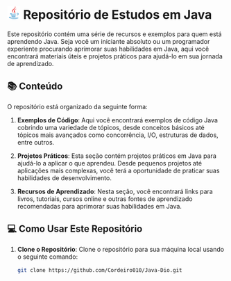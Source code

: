 # <img src="https://raw.githubusercontent.com/devicons/devicon/master/icons/java/java-original.svg" alt="Java" width="30"/> Repositório de Estudos em Java

Este repositório contém uma série de recursos e exemplos para quem está aprendendo Java. Seja você um iniciante absoluto ou um programador experiente procurando aprimorar suas habilidades em Java, aqui você encontrará materiais úteis e projetos práticos para ajudá-lo em sua jornada de aprendizado.

## 📚 Conteúdo

O repositório está organizado da seguinte forma:

1. **Exemplos de Código**: Aqui você encontrará exemplos de código Java cobrindo uma variedade de tópicos, desde conceitos básicos até tópicos mais avançados como concorrência, I/O, estruturas de dados, entre outros.

2. **Projetos Práticos**: Esta seção contém projetos práticos em Java para ajudá-lo a aplicar o que aprendeu. Desde pequenos projetos até aplicações mais complexas, você terá a oportunidade de praticar suas habilidades de desenvolvimento.

3. **Recursos de Aprendizado**: Nesta seção, você encontrará links para livros, tutoriais, cursos online e outras fontes de aprendizado recomendadas para aprimorar suas habilidades em Java.

## 💻 Como Usar Este Repositório

1. **Clone o Repositório**: Clone o repositório para sua máquina local usando o seguinte comando:

   ```bash
   git clone https://github.com/Cordeiro010/Java-Dio.git